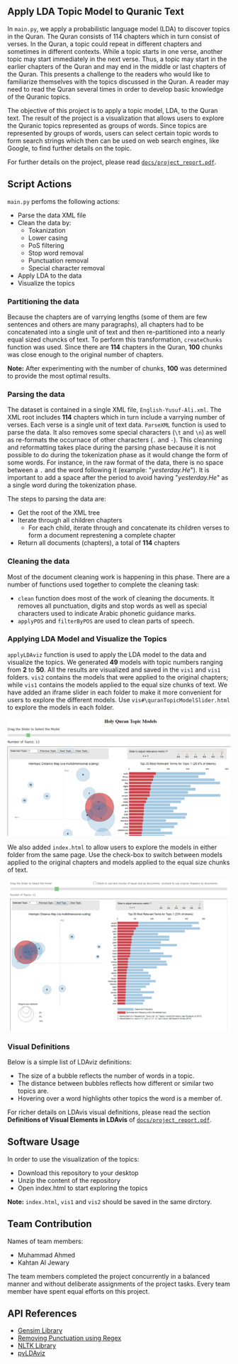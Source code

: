 ## Apply LDA Topic Model to Quranic Text

In `main.py`, we apply a probabilistic language model (LDA) to discover topics in the Quran. The Quran consists of 114 chapters which in turn
consist of verses. In the Quran, a topic could repeat in different chapters and sometimes in different contexts. While a topic starts in one verse, another
topic may start immediately in the next verse. Thus, a topic may start in the earlier chapters of the Quran and may end in the middle or last chapters of the Quran. This presents a challenge to the readers who would like to familiarize themselves with the topics discussed in the Quran. A reader may need to read the Quran several times in order to develop basic knowledge of the Quranic topics.

The objective of this project is to apply a topic model, LDA, to the Quran text. The result of the project is a visualization that allows users to explore the Quranic topics represented as groups of words. Since topics are represented by groups of words, users can select certain topic words to form search strings which then can be used on web search engines, like Google, to find further details on the topic.

For further details on the project, please read [`docs/project_report.pdf`](docs/project_report.pdf).


## Script Actions

`main.py` perfoms the following actions:

- Parse the data XML file
- Clean the data by:
  * Tokanization
  * Lower casing
  * PoS filtering
  * Stop word removal
  * Punctuation removal
  * Special character removal
- Apply LDA to the data
- Visualize the topics

### Partitioning the data

Because the chapters are of varrying lengths (some of them are few sentences and others are many paragraphs), all chapters had to be concatenated into a single unit of text and then re-partitioned into a nearly equal sized chuncks of text. To perform this transformation, `createChunks` function was used. Since there are **114** chapters in the Quran, **100** chunks was close enough to the original number of chapters.

**Note:** After experimenting with the number of chunks, **100** was determined to provide the most optimal results.


### Parsing the data

The dataset is contained in a single XML file, `English-Yusuf-Ali.xml`. The XML root includes **114** chapters which in turn include a varrying number of verses. Each verse is a single unit of text data. `ParseXML` function is used to parse the data. It also removes some special characters (`\t` and `\n`) as well as re-formats the occurnace of other characters (`.` and `-`). This cleanning and reformatting takes place during the parsing phase because it is not possible to do during the tokenization phase as it would change the form of some words. For instance, in the raw format of the data, there is no space between a `.` and the word following it (example: "*yesterday.He*"). It is important to add a space after the period to avoid having "*yesterday.He*" as a single word during the tokenization phase.

The steps to parsing the data are:

- Get the root of the XML tree
- Iterate through all children chapters
  * For each child, iterate through and concatenate its children verses to form a document represtening a complete chapter
- Return all documents (chapters), a total of **114** chapters


### Cleaning the data

Most of the document cleaning work is happening in this phase. There are a number of functions used together to complete the cleaning task:

- `clean` function does most of the work of cleaning the documents. It removes all punctuation, digits and stop words as well as special characters used to indicate Arabic phonetic guidance marks.
- `applyPOS` and `filterByPOS` are used to clean parts of speech.

### Applying LDA Model and Visualize the Topics

`applyLDAviz` function is used to apply the LDA model to the data and visualize the topics. We generated **49** models with topic numbers ranging from **2** to **50**. All the results are visualized and saved in the `vis1` and `vis1` folders. `vis2` contains the models that were applied to the original chapters; while `vis1` contains the models applied to the equal size chunks of text. We have added an iframe slider in each folder to make it more convenient for users to explore the different models. Use `vis#\quranTopicModelSlider.html` to explore the models in each folder. 

![screenshot of the iframe slider `quranTopicModelSlider.html`](images/iframeModelSlider.PNG)

We also added `index.html` to allow users to explore the models in either folder from the same page. Use the check-box to switch between models applied to the original chapters and models applied to the equal size chunks of text.

![screenshot of the iframe slider `index.html`](images/indexSlider.PNG)

### Visual Definitions

Below is a simple list of LDAviz definitions:

- The size of a bubble reflects the number of words in a topic.
- The distance between bubbles reflects how different or similar two topics are.
- Hovering over a word highlights other topics the word is a member of.

For richer details on LDAvis visual definitions, please read the section **Definitions of Visual Elements in LDAvis** of [`docs/project_report.pdf`](docs/project_report.pdf).


## Software Usage

In order to use the visualization of the topics:

- Download this repository to your desktop
- Unzip the content of the repository
- Open index.html to start exploring the topics

**Note:** `index.html`, `vis1` and `vis2` should be saved in the same dirctory.


## Team Contribution

Names of team members:
- Muhammad Ahmed
- Kahtan Al Jewary

The team members completed the project concurrently in a balanced manner and without deliberate assignments of the project tasks. Every team member have spent equal efforts on this project.
 

## API References

- [Gensim Library](https://radimrehurek.com/gensim/apiref.html)
- [Removing Punctuation using Regex](https://stackoverflow.com/questions/4328500/how-can-i-strip-all-punctuation-from-a-string-in-javascript-using-regex)
- [NLTK Library](http://www.nltk.org/api/nltk.html)
- [pyLDAviz](https://github.com/bmabey/pyLDAvis)
